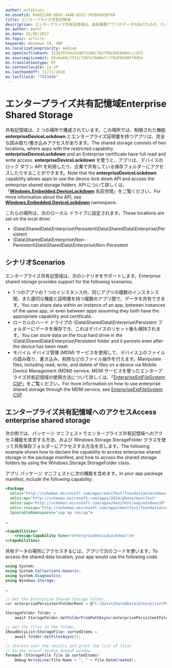 ```yaml
---
author: mcleblanc
ms.assetid: B48E21AB-0EA5-444B-8333-393DD8D1B76D
title: エンタープライズ共有記憶域
description: エンタープライズ共有記憶域は、基幹業務アプリのデータ共有のための、ローカルのデータの場所を定義します。
ms.author: markl
ms.date: 02/08/2017
ms.topic: article
keywords: Windows 10, UWP
ms.localizationpriority: medium
ms.openlocfilehash: 5236767d4c02d873106c7b1799c8428d84cccd53
ms.sourcegitcommit: 93c0a60cf531c7d9fe7b00e7cf78df86906f9d6e
ms.translationtype: MT
ms.contentlocale: ja-JP
ms.lasthandoff: 11/21/2018
ms.locfileid: "7553446"
---
```

# <a name="enterprise-shared-storage"></a><span data-ttu-id="17158-104">エンタープライズ共有記憶域</span><span class="sxs-lookup"><span data-stu-id="17158-104">Enterprise Shared Storage</span></span>

<span data-ttu-id="17158-105">共有記憶域は、2 つの場所で構成されています。この場所では、制限された機能 **enterpriseDeviceLockdown** とエンタープライズ証明書を持つアプリは、完全な読み取り/書き込みアクセスがあります。</span><span class="sxs-lookup"><span data-stu-id="17158-105">The shared storage consists of two locations, where apps with the restricted capability  **enterpriseDeviceLockdown** and an Enterprise certificate have full read and write access.</span></span> <span data-ttu-id="17158-106">**enterpriseDeviceLockdown** を使うと、アプリは、デバイスのロック ダウン API を利用したり、企業で共有している保存フォルダーにアクセスしたりすることができます。</span><span class="sxs-lookup"><span data-stu-id="17158-106">Note that the **enterpriseDeviceLockdown** capability allows apps to use the device lock down API and access the enterprise shared storage folders.</span></span> <span data-ttu-id="17158-107">API について詳しくは、「[**Windows.Embedded.DeviceLockdown**](http://go.microsoft.com/fwlink/?LinkId=699331) 名前空間」をご覧ください。</span><span class="sxs-lookup"><span data-stu-id="17158-107">For more information about the API, see [**Windows.Embedded.DeviceLockdown**](http://go.microsoft.com/fwlink/?LinkId=699331) namespace.</span></span>  

<span data-ttu-id="17158-108">これらの場所は、次のローカル ドライブに設定されます。</span><span class="sxs-lookup"><span data-stu-id="17158-108">These locations are set on the local drive:</span></span>
- <span data-ttu-id="17158-109">\Data\SharedData\Enterprise\Persistent</span><span class="sxs-lookup"><span data-stu-id="17158-109">\Data\SharedData\Enterprise\Persistent</span></span>
- <span data-ttu-id="17158-110">\Data\SharedData\Enterprise\Non-Persistent</span><span class="sxs-lookup"><span data-stu-id="17158-110">\Data\SharedData\Enterprise\Non-Persistent</span></span>

## <a name="scenarios"></a><span data-ttu-id="17158-111">シナリオ</span><span class="sxs-lookup"><span data-stu-id="17158-111">Scenarios</span></span>

<span data-ttu-id="17158-112">エンタープライズ共有記憶域は、次のシナリオをサポートします。</span><span class="sxs-lookup"><span data-stu-id="17158-112">Enterprise shared storage provides support for the following scenarios.</span></span>

- <span data-ttu-id="17158-113">1 つのアプリの 1 つのインスタンス内、同じアプリの複数のインスタンス間、また適切な機能と証明書を持つ複数のアプリ間で、データを共有できます。</span><span class="sxs-lookup"><span data-stu-id="17158-113">You can share data within an instance of an app, between instances of the same app, or even between apps assuming they both have the appropriate capability and certificate.</span></span>
- <span data-ttu-id="17158-114">ローカルのハード ドライブの \Data\SharedData\Enterprise\Persistent フォルダーにデータを保存でき、これはデバイスのリセット後も保持されます。</span><span class="sxs-lookup"><span data-stu-id="17158-114">You can store data on the local hard drive in the \Data\SharedData\Enterprise\Persistent folder and it persists even after the device has been reset.</span></span>
- <span data-ttu-id="17158-115">モバイル デバイス管理 (MDM) サービスを使用して、デバイス上のファイルの読み取り、書き込み、削除などのファイル操作を行えます。</span><span class="sxs-lookup"><span data-stu-id="17158-115">Manipulate files, including read, write, and delete of files on a device via Mobile Device Management (MDM) service.</span></span> <span data-ttu-id="17158-116">MDM サービスを使ったエンタープライズ共有記憶域の使用方法について詳しくは、「[EnterpriseExtFileSystem CSP](http://go.microsoft.com/fwlink/?LinkId=699333)」をご覧ください。</span><span class="sxs-lookup"><span data-stu-id="17158-116">For more information on how to use enterprise shared storage through the MDM service, see [EnterpriseExtFileSystem CSP](http://go.microsoft.com/fwlink/?LinkId=699333).</span></span>

## <a name="access-enterprise-shared-storage"></a><span data-ttu-id="17158-117">エンタープライズ共有記憶域へのアクセス</span><span class="sxs-lookup"><span data-stu-id="17158-117">Access enterprise shared storage</span></span>

<span data-ttu-id="17158-118">次の例では、パッケージ マニフェストでエンタープライズ共有記憶域へのアクセス機能を宣言する方法、および Windows.Storage.StorageFolder クラスを使って共有保存フォルダーにアクセスする方法を示します。</span><span class="sxs-lookup"><span data-stu-id="17158-118">The following example shows how to declare the capability to access enterprise shared storage in the package manifest, and how to access the shared storage folders by using the Windows.Storage.StorageFolder class.</span></span>

<span data-ttu-id="17158-119">アプリ パッケージ マニフェストに次の機能を含めます。</span><span class="sxs-lookup"><span data-stu-id="17158-119">In your app package manifest, include the following capability:</span></span>

```xml
<Package
  xmlns="http://schemas.microsoft.com/appx/manifest/foundation/windows10"
  xmlns:mp="http://schemas.microsoft.com/appx/2014/phone/manifest"
  xmlns:uap="http://schemas.microsoft.com/appx/manifest/uap/windows10"
  xmlns:rescap="http://schemas.microsoft.com/appx/manifest/foundation/windows10/restrictedcapabilities"
  IgnorableNamespaces="uap mp rescap">

…

<Capabilities>
    <rescap:Capability Name="enterpriseDeviceLockdown"/>
</Capabilities>
```

<span data-ttu-id="17158-120">共有データの場所にアクセスするには、アプリで次のコードを使います。</span><span class="sxs-lookup"><span data-stu-id="17158-120">To access the shared data location, your app would use the following code.</span></span>

```csharp
using System;
using System.Collections.Generic;
using System.Diagnostics;
using Windows.Storage;

…

// Get the Enterprise Shared Storage folder.
var enterprisePersistentFolderRoot = @"C:\Data\SharedData\Enterprise\Persistent";

StorageFolder folder =
    await StorageFolder.GetFolderFromPathAsync(enterprisePersistentFolderRoot);

// Get the files in the folder.
IReadOnlyList<StorageFile> sortedItems =
    await folder.GetFilesAsync();

// Iterate over the results and print the list of files
// to the Visual Studio Output window.
foreach (StorageFile file in sortedItems)
    Debug.WriteLine(file.Name + ", " + file.DateCreated);
```

